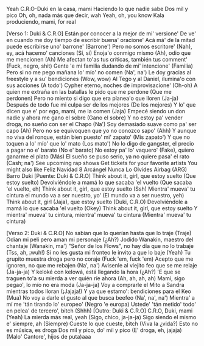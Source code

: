 Yeah
C.R.O-Duki en la casa, mami
Haciendo lo que nadie sabe
Dos mil y pico
Oh, oh, nada más que decir, wah
Yeah, oh, you know
Kala produciendo, mami, for real

[Verso 1: Duki & C.R.O]
Están por conocer a la mejor de mi' versione'
De ve' en cuando me doy tiempo de escribir buena' oracione'
Acá má' de la mitad puede escribirse uno' barrone' (Barrone')
Pero no somos escritore' (Nah), ey, acá hacemo' canciones (Sí, sí)
Enoja'o conmigo mismo (Ah), odio que me mencionen (Ah)
Me afectan to'as tus críticas, también tus comment' (Fuck, negro, shit)
Gente 'e mi familia dudando de mi' intencione' (Familia)
Pero si no me pego mañana lo' mío' no comen (Na', na')
Le doy gracias al freestyle y a su' bendiciones (Wow, wow)
Al Tego y al Daniel, ilumina'o con sus acciones (A todo')
Cypher eterno, noches de improvisacione' (Oh-oh)
A quien me extraña en las batallas le pido que me perdone (Que me perdonen)
Pero no miento si digo que era planea'o que lloren (Ja-ja)
Después de todo fue mi culpa ser de los mejores (De los mejores)
Y lo' que dicen que e' por ego, mami, me la comen (Jaja)
Empecé siendo un don nadie y ahora me gano el sobre (Gano el sobre)
Y no estoy pa' vender droga, no sueño con ser el Chapo (Na')
Soy demasiado suave como pa' ser capo (Ah)
Pero no se equivoquen que yo no conozco sapo' (Ahh)
Y aunque no viva del ronque, están bien puesto' mi' zapato' (Mis zapato')
Y que no toquen a lo' mío' que lo' mato (Los mato')
No lo digo de gangster, el precio a pagar no e' barato (No e' barato)
No estoy pa' lo' vaquero' (Fake), quiero ganarme el plato (Más)
El sueño se puso serio, ya no quiere pasa' el rato (Cash; na')
See upcoming rap shows
Get tickets for your favorite artists
You might also like
Feliz Navidad 8
Arcángel
Nunca Lo Olvides
Airbag (ARG)
Barro
Duki
[Puente: Duki & C.R.O]
Think about it, girl, que estoy suelto (Que estoy suelto)
Devolviéndole a mamá lo que sacaba 'el vuelto (Que sacaba 'el vuelto, eh)
Think about it, girl, que estoy suelto (Ssh)
Mientra' mueva' tu cintura el mundo va a ser nuestro, yo' (El mundo va a ser nuestro, yeh)
Think about it, girl (Jaja), que estoy suelto (Duki, C.R.O)
Devolviéndole a mamá lo que sacaba 'el vuelto (Okey)
Think about it, girl, que estoy suelto
Y mientra' mueva' tu cintura, mientra' mueva' tu cintura (Mientra' mueva' tu cintura)

[Verso 2: Duki & C.R.O]
No sabían que lo querían hasta que lo traje (Traje)
Odian mi peli pero aman mi personaje (¿Ah?)
Jodido Wanakin, maestro del chantaje (Wanakin, ma')
"Señor de los Flows", no hay día que no lo trabaje (Tss, ah, ¡wuh!)
Si no les gusta mi fronteo le invito a que lo baje (Yeah)
Tu grupito muestra droga pero no coraje (Fuck 'em, fuck 'em)
Acepto que me ignoren, no que me rebajen (Na', na')
Avisenle al viejito feo que se me relaje (Ja-ja-ja)
Y keloké con kelowá, está llegando la hora (¿Ah?)
'E que se traguen to'a su mierda a ver quién ríe ahora (Ah, ah, ah, ah)
Mami, sigo pegao', lo mío no era moda (Ja-ja-ja)
Voy a comprarle el Mito a Sandra mientras todos lloran (¡Jajaja!)
Y ya que estamo': bendiciones para el Keo (Mua)
No voy a darle el gusto al que busca beefeo (Na', na', na')
Mientra' a mí me 'tán tirando lo' europeo' (Negro 'e europa)
Ustede' 'tán metido' todo' en pelea' de tercero', bitch (Shhh)
[Outro: Duki & C.R.O]
C.R.O, Duki, mami (Yeah)
La mierda más real, yeah (Sigo, chico, ja-ja-ja)
Sigo siendo el mismo e' siempre, ah (Siempre)
Cueste lo que cueste, bitch (Viva la ¿vida?)
Esto no es música, es droga
Dos mil y pico, do' mil y pico (E' droga, eh, jajaja)
(Malo' Cantore', hijos de puta)aaa